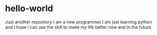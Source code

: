 # hello-world
Just another repository 
I am a new programmer
I am just learning python and I hope I can use the skill to make my life better now and in the future
